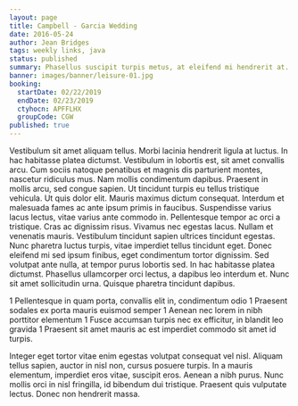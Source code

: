 ```yaml
---
layout: page
title: Campbell - Garcia Wedding
date: 2016-05-24
author: Jean Bridges
tags: weekly links, java
status: published
summary: Phasellus suscipit turpis metus, at eleifend mi hendrerit at. Sed.
banner: images/banner/leisure-01.jpg
booking:
  startDate: 02/22/2019
  endDate: 02/23/2019
  ctyhocn: APFFLHX
  groupCode: CGW
published: true
---
```

Vestibulum sit amet aliquam tellus. Morbi lacinia hendrerit ligula at luctus. In hac habitasse platea dictumst. Vestibulum in lobortis est, sit amet convallis arcu. Cum sociis natoque penatibus et magnis dis parturient montes, nascetur ridiculus mus. Nam mollis condimentum dapibus. Praesent in mollis arcu, sed congue sapien. Ut tincidunt turpis eu tellus tristique vehicula. Ut quis dolor elit. Mauris maximus dictum consequat. Interdum et malesuada fames ac ante ipsum primis in faucibus.
Suspendisse varius lacus lectus, vitae varius ante commodo in. Pellentesque tempor ac orci a tristique. Cras ac dignissim risus. Vivamus nec egestas lacus. Nullam et venenatis mauris. Vestibulum tincidunt sapien ultrices tincidunt egestas. Nunc pharetra luctus turpis, vitae imperdiet tellus tincidunt eget. Donec eleifend mi sed ipsum finibus, eget condimentum tortor dignissim. Sed volutpat ante nulla, at tempor purus lobortis sed. In hac habitasse platea dictumst. Phasellus ullamcorper orci lectus, a dapibus leo interdum et. Nunc sit amet sollicitudin urna. Quisque pharetra tincidunt dapibus.

1 Pellentesque in quam porta, convallis elit in, condimentum odio
1 Praesent sodales ex porta mauris euismod semper
1 Aenean nec lorem in nibh porttitor elementum
1 Fusce accumsan turpis nec ex efficitur, in blandit leo gravida
1 Praesent sit amet mauris ac est imperdiet commodo sit amet id turpis.

Integer eget tortor vitae enim egestas volutpat consequat vel nisl. Aliquam tellus sapien, auctor in nisl non, cursus posuere turpis. In a mauris elementum, imperdiet eros vitae, suscipit eros. Aenean a nibh purus. Nunc mollis orci in nisl fringilla, id bibendum dui tristique. Praesent quis vulputate lectus. Donec non hendrerit massa.
